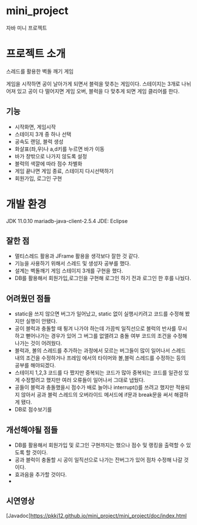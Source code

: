 # mini_project
자바 미니 프로젝트

# 프로젝트 소개

스레드를 활용한 벽돌 깨기 게임

게임을 시작하면 공이 날아가게 되면서 블럭을 맞추는 게임이다. 스테이지는 3개로 나뉘어져 있고 공이 다 떨어지면 게임 오버, 블럭을 다 맞추게 되면 게임 클리어를 한다.

## 기능

- 시작화면, 게임시작
- 스테이지 3개 중 하나 선택
- 공속도 랜덤, 블럭 생성
- 화살표(좌,우)나 a,d키를 누르면 바가 이동
- 바가 창밖으로 나가지 않도록 설정
- 블럭의 색깔에 따라 점수 차별화
- 게임 끝나면 게임 종료, 스테이지 다시선택하기
- 회원가입, 로그인 구현

# 개발 환경

JDK 11.0.10 mariadb-java-client-2.5.4 JDE: Eclipse

## 잘한 점

- 멀티스레드 활용과 JFrame 활용을 생각보다 잘한 것 같다.
- 기능을 사용하기 위해서 스레드 및 생성자 공부를 했다.
- 설계는 벽돌깨기 게임 스테이지 3개를 구현을 했다.
- DB를 활용해서 회원가입,로그인을 구현해 로그인 하기 전과 로그인 한 후를 나눴다.

## 어려웠던 점들

- static을 쓰지 않으면 버그가 일어났고, static 없이 실행시키려고 코드를 수정해 봤지만 실행이 안됐다.
- 공이 블럭과 충돌할 때 튕겨 나가야 하는데 가끔씩 일직선으로 블럭의 반사를 무시하고 뻗어나가는 경우가 있어 그 버그를 없앨려고 충돌 여부 코드의 조건을 수정해 나가는 것이 어려웠다.
- 블럭과, 볼의 스레드를 추가하는 과정에서 모르는 버그들이 많이 일어나서 스레드 내의 조건을 수정하거나 프레임 에서의 타이머와 볼,블럭 스레드를 수정하는 등의 공부를 해야되겠다.
- 스테이지 1,2,3 코드를 다 짰지만 중복되는 코드가 많아 중복되는 코드를 일관성 있게 수정할려고 했지만 여러 오류들이 일어나서 그대로 냅뒀다.
- 공들이 블럭과 충돌했을시 점수가 배로 늘어나 interrupt()를 쓰려고 했지만 적용되지 않아서 공과 블럭 스레드의 오버라이드 메서드에 if문과 break문을 써서 해결하게 됐다.
- DB로 점수보기를

## 개선해야될 점들

- DB를 활용해서 회원가입 및 로그인 구현까지는 했으나 점수 및 랭킹을 출력할 수 있도록 할 것이다.
- 공과 블럭이 충돌할 시 공이 일직선으로 나가는 잔버그가 있어 점차 수정해 나갈 것이다.
- 효과음을 추가할 것이다.
- 

## 시연영상




[Javadoc]https://pkkj12.github.io/mini_project/mini_project/doc/index.html

